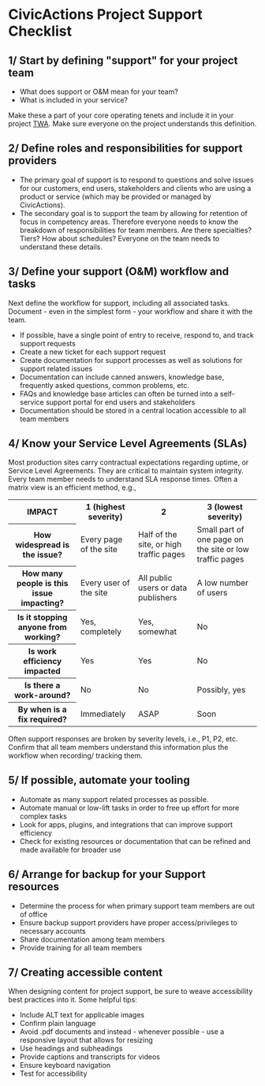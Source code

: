 # CivicActions Project Support Checklist

## 1/ Start by defining "support" for your project team

-   What does support or O&M mean for your team?
-   What is included in your service?

Make these a part of your core operating tenets and include it in your project [TWA](../project-management/team-working-agreements-instructions.md). Make sure everyone on the project understands this definition.

## 2/ Define roles and responsibilities for support providers

-   The primary goal of support is to respond to questions and solve issues for our customers, end users, stakeholders and clients who are using a product or service (which may be provided or managed by CivicActions).
-   The secondary goal is to support the team by allowing for retention of focus in competency areas. Therefore everyone needs to know the breakdown of responsibilities for team members. Are there specialties? Tiers? How about schedules? Everyone on the team needs to understand these details.

## 3/ Define your support (O&M) workflow and tasks

Next define the workflow for support, including all associated tasks. Document - even in the simplest form - your workflow and share it with the team.

-   If possible, have a single point of entry to receive, respond to, and track support requests
-   Create a new ticket for each support request
-   Create documentation for support processes as well as solutions for support related issues
-   Documentation can include canned answers, knowledge base, frequently asked questions, common problems, etc.
-   FAQs and knowledge base articles can often be turned into a self-service support portal for end users and stakeholders
-   Documentation should be stored in a central location accessible to all team members

## 4/ Know your Service Level Agreements (SLAs)

Most production sites carry contractual expectations regarding uptime, or Service Level Agreements. They are critical to maintain system integrity. Every team member needs to understand SLA response times. Often a matrix view is an efficient method, e.g.,

<table>
    <tr>
        <th>IMPACT</th>
        <th>1 (highest severity)</th>
        <th>2</td>
        <th>3 (lowest severity)</th>
    </tr>
    <tr>
        <th>How widespread is the issue?</th>
        <td>Every page of the site</td>
        <td>Half of the site, or high traffic pages</td>
        <td>Small part of one page on the site or low traffic pages</td>
    </tr>
    <tr>
        <th>How many people is this issue impacting?</th>
        <td>Every user of the site</td>
        <td>All public users or data publishers</td>
        <td>A low number of users</td>
    </tr>
    <tr>
        <th>Is it stopping anyone from working?</th>
        <td>Yes, completely</td>
        <td>Yes, somewhat</td>
        <td>No</td>
    </tr>
    <tr>
        <th>Is work efficiency impacted</th>
        <td>Yes</td>
        <td>Yes</td>
        <td>No</td>
    </tr>
    <tr>
        <th>Is there a work-around?</th>
        <td>No</td>
        <td>No</td>
        <td>Possibly, yes</td>
    </tr>
    <tr>
        <th>By when is a fix required?</th>
        <td>Immediately</td>
        <td>ASAP</td>
        <td>Soon</td>
    </tr>
</table>

Often support responses are broken by severity levels, i.e., P1, P2, etc. Confirm that all team members understand this information plus the workflow when recording/ tracking them.

## 5/ If possible, automate your tooling

-   Automate as many support related processes as possible.
-   Automate manual or low-lift tasks in order to free up effort for more complex tasks
-   Look for apps, plugins, and integrations that can improve support efficiency
-   Check for existing resources or documentation that can be refined and made available for broader use

## 6/ Arrange for backup for your Support resources

-   Determine the process for when primary support team members are out of office
-   Ensure backup support providers have proper access/privileges to necessary accounts
-   Share documentation among team members
-   Provide training for all team members

## 7/ Creating accessible content

When designing content for project support, be sure to weave accessibility best practices into it. Some helpful tips:

-   Include ALT text for applicable images
-   Confirm plain language
-   Avoid .pdf documents and instead - whenever possible - use a responsive layout that allows for resizing
-   Use headings and subheadings
-   Provide captions and transcripts for videos
-   Ensure keyboard navigation
-   Test for accessibility
